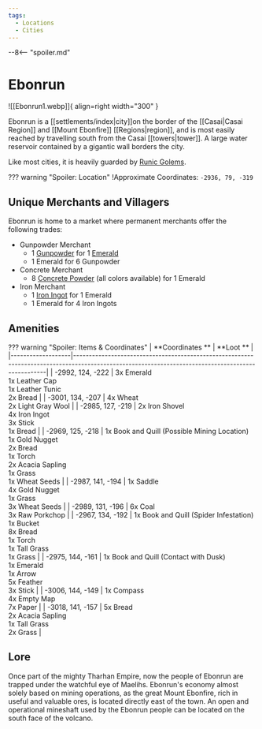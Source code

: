 ```yaml
---
tags:
  - Locations
  - Cities
---
```


--8<-- "spoiler.md"

# Ebonrun

![[Ebonrun1.webp]]{ align=right width="300" }

Ebonrun is a [[settlements/index|city]]on the border of the [[Casai|Casai Region]] and [[Mount Ebonfire]] [[Regions|region]], and is most easily reached by travelling south from the Casai [[towers|tower]]. A large water reservoir contained by a gigantic wall borders the city.

Like most cities, it is heavily guarded by [Runic Golems](https://minecraft.gamepedia.com/Iron_Golem).

??? warning "Spoiler: Location"
	!Approximate Coordinates: `-2936, 79, -319` 

## Unique Merchants and Villagers

Ebonrun is home to a market where permanent merchants offer the
following trades:

- Gunpowder Merchant
	- 1 [Gunpowder](https://minecraft.gamepedia.com/Gunpowder) for 1 [Emerald](https://minecraft.gamepedia.com/Emerald)
	- 1 Emerald for 6 Gunpowder
- Concrete Merchant
	- 8 [Concrete Powder](https://minecraft.gamepedia.com/Concrete_Powder) (all colors available) for 1 Emerald
- Iron Merchant
	- 1 [Iron Ingot](https://minecraft.gamepedia.com/Iron_Ingot) for 1 Emerald
	- 1 Emerald for 4 Iron Ingots


## Amenities

??? warning "Spoiler: Items & Coordinates"
	| **Coordinates **  | **Loot **                                                                                                                                         |
	|-------------------|---------------------------------------------------------------------------------------------------------------------------------------------------|
	| -2992, 124, -222  | 3x Emerald <br>1x Leather Cap <br>1x Leather Tunic <br>2x Bread                                                                                   |
	| -3001, 134, -207  | 4x Wheat <br>2x Light Gray Wool                                                                                                                   |
	| -2985, 127, -219  | 2x Iron Shovel <br>4x Iron Ingot <br>3x Stick <br>1x Bread                                                                                        |
	| -2969, 125, -218  | 1x Book and Quill (Possible Mining Location) <br>1x Gold Nugget <br>2x Bread <br>1x Torch <br>2x Acacia Sapling <br>1x Grass <br>1x Wheat Seeds   |
	| -2987, 141, -194  | 1x Saddle <br>4x Gold Nugget <br>1x Grass <br>3x Wheat Seeds                                                                                      |
	| -2989, 131, -196  | 6x Coal <br>3x Raw Porkchop                                                                                                                       |
	| -2967, 134, -192  | 1x Book and Quill (Spider Infestation) <br>1x Bucket <br>8x Bread <br>1x Torch <br>1x Tall Grass <br>1x Grass                                     |
	| -2975, 144, -161  | 1x Book and Quill (Contact with Dusk) <br>1x Emerald <br>1x Arrow <br>5x Feather <br>3x Stick                                                     |
	| -3006, 144, -149  | 1x Compass <br>4x Empty Map <br>7x Paper                                                                                                          |
	| -3018, 141, -157  | 5x Bread <br>2x Acacia Sapling <br>1x Tall Grass <br>2x Grass                                                                                     |


## Lore 

Once part of the mighty Tharhan Empire, now the people
of Ebonrun are trapped under the watchful eye of Maelihs. Ebonrun's
economy almost solely based on mining operations, as the great Mount
Ebonfire, rich in useful and valuable ores, is located directly east of
the town. An open and operational mineshaft used by the Ebonrun people
can be located on the south face of the volcano.
